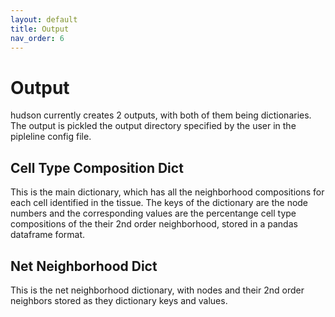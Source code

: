 ```yaml
---
layout: default
title: Output
nav_order: 6
---
```



# Output

<p align="justify ">

hudson currently creates 2 outputs, with both of them being dictionaries. The output is pickled the output directory specified by the user in the pipleline config file. 
</p> 

## Cell Type Composition Dict

<p align="justify ">

This is the main dictionary, which has all the neighborhood compositions for each cell identified in the tissue. The keys of the dictionary are the node numbers and the corresponding values are the percentange cell type compositions of the their 2nd order neighborhood, stored in a pandas dataframe format.
</p> 


## Net Neighborhood Dict 

<p align="justify ">

This is the net neighborhood dictionary, with nodes and their 2nd order neighbors stored as they dictionary keys and values. 
</p> 
